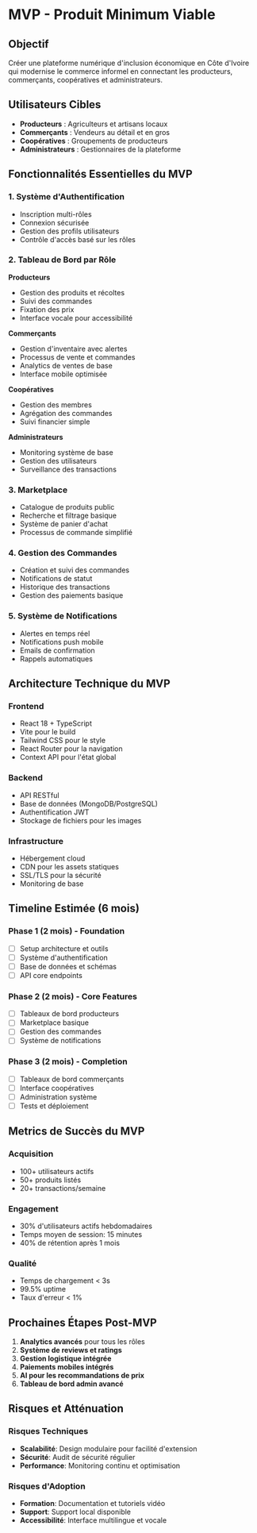# MVP - Produit Minimum Viable

## Objectif
Créer une plateforme numérique d'inclusion économique en Côte d'Ivoire qui modernise le commerce informel en connectant les producteurs, commerçants, coopératives et administrateurs.

## Utilisateurs Cibles
- **Producteurs** : Agriculteurs et artisans locaux
- **Commerçants** : Vendeurs au détail et en gros
- **Coopératives** : Groupements de producteurs
- **Administrateurs** : Gestionnaires de la plateforme

## Fonctionnalités Essentielles du MVP

### 1. Système d'Authentification
- Inscription multi-rôles
- Connexion sécurisée
- Gestion des profils utilisateurs
- Contrôle d'accès basé sur les rôles

### 2. Tableau de Bord par Rôle
**Producteurs**
- Gestion des produits et récoltes
- Suivi des commandes
- Fixation des prix
- Interface vocale pour accessibilité

**Commerçants**
- Gestion d'inventaire avec alertes
- Processus de vente et commandes
- Analytics de ventes de base
- Interface mobile optimisée

**Coopératives**
- Gestion des membres
- Agrégation des commandes
- Suivi financier simple

**Administrateurs**
- Monitoring système de base
- Gestion des utilisateurs
- Surveillance des transactions

### 3. Marketplace
- Catalogue de produits public
- Recherche et filtrage basique
- Système de panier d'achat
- Processus de commande simplifié

### 4. Gestion des Commandes
- Création et suivi des commandes
- Notifications de statut
- Historique des transactions
- Gestion des paiements basique

### 5. Système de Notifications
- Alertes en temps réel
- Notifications push mobile
- Emails de confirmation
- Rappels automatiques

## Architecture Technique du MVP

### Frontend
- React 18 + TypeScript
- Vite pour le build
- Tailwind CSS pour le style
- React Router pour la navigation
- Context API pour l'état global

### Backend
- API RESTful
- Base de données (MongoDB/PostgreSQL)
- Authentification JWT
- Stockage de fichiers pour les images

### Infrastructure
- Hébergement cloud
- CDN pour les assets statiques
- SSL/TLS pour la sécurité
- Monitoring de base

## Timeline Estimée (6 mois)

### Phase 1 (2 mois) - Foundation
- [ ] Setup architecture et outils
- [ ] Système d'authentification
- [ ] Base de données et schémas
- [ ] API core endpoints

### Phase 2 (2 mois) - Core Features
- [ ] Tableaux de bord producteurs
- [ ] Marketplace basique
- [ ] Gestion des commandes
- [ ] Système de notifications

### Phase 3 (2 mois) - Completion
- [ ] Tableaux de bord commerçants
- [ ] Interface coopératives
- [ ] Administration système
- [ ] Tests et déploiement

## Metrics de Succès du MVP

### Acquisition
- 100+ utilisateurs actifs
- 50+ produits listés
- 20+ transactions/semaine

### Engagement
- 30% d'utilisateurs actifs hebdomadaires
- Temps moyen de session: 15 minutes
- 40% de rétention après 1 mois

### Qualité
- Temps de chargement < 3s
- 99.5% uptime
- Taux d'erreur < 1%

## Prochaines Étapes Post-MVP

1. **Analytics avancés** pour tous les rôles
2. **Système de reviews et ratings**
3. **Gestion logistique intégrée**
4. **Paiements mobiles intégrés**
5. **AI pour les recommandations de prix**
6. **Tableau de bord admin avancé**

## Risques et Atténuation

### Risques Techniques
- **Scalabilité**: Design modulaire pour facilité d'extension
- **Sécurité**: Audit de sécurité régulier
- **Performance**: Monitoring continu et optimisation

### Risques d'Adoption
- **Formation**: Documentation et tutoriels vidéo
- **Support**: Support local disponible
- **Accessibilité**: Interface multilingue et vocale